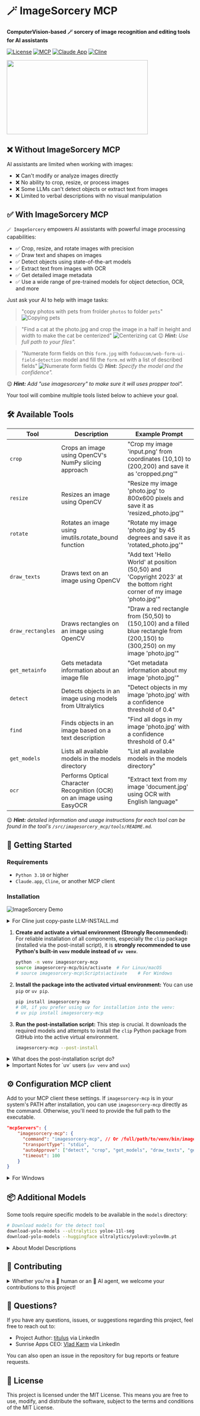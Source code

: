 # 🪄 ImageSorcery MCP
**ComputerVision-based 🪄 sorcery of image recognition and editing tools for AI assistants**

[![License](https://img.shields.io/badge/License-MIT-green)](https://opensource.org/licenses/MIT) [![MCP](https://img.shields.io/badge/Protocol-MCP-lightgrey)](https://github.com/microsoft/mcp) [![Claude App](https://img.shields.io/badge/Works_with-Claude_App-purple)](https://claude.ai) [![Cline](https://img.shields.io/badge/Works_with-Cline-orange)](https://github.com/ClineLabs/cline)

<a href="https://glama.ai/mcp/servers/@sunriseapps/imagesorcery-mcp">
  <img width="380" height="200" src="https://glama.ai/mcp/servers/@sunriseapps/imagesorcery-mcp/badge" />
</a>

## ❌ Without ImageSorcery MCP

AI assistants are limited when working with images:

- ❌ Can't modify or analyze images directly
- ❌ No ability to crop, resize, or process images
- ❌ Some LLMs can't detect objects or extract text from images
- ❌ Limited to verbal descriptions with no visual manipulation

## ✅ With ImageSorcery MCP

`🪄 ImageSorcery` empowers AI assistants with powerful image processing capabilities:

- ✅ Crop, resize, and rotate images with precision
- ✅ Draw text and shapes on images
- ✅ Detect objects using state-of-the-art models
- ✅ Extract text from images with OCR
- ✅ Get detailed image metadata
- ✅ Use a wide range of pre-trained models for object detection, OCR, and more

Just ask your AI to help with image tasks:

> "copy photos with pets from frolder `photos` to folder `pets`"
![Copying pets](https://i.imgur.com/wsaDWbf.gif)

> "Find a cat at the photo.jpg and crop the image in a half in height and width to make the cat be centerized"
![Centerizing cat](https://i.imgur.com/tD0O3l6.gif)
😉 _**Hint:** Use full path to your files"._

> "Numerate form fields on this `form.jpg` with `foduucom/web-form-ui-field-detection` model and fill the `form.md` with a list of described fields"
![Numerate form fields](https://i.imgur.com/1SNGfaP.gif)
😉 _**Hint:** Specify the model and the confidence"._

😉 _**Hint:** Add "use imagesorcery" to make sure it will uses propper tool"._

Your tool will combine multiple tools listed below to achieve your goal.

## 🛠️ Available Tools

| Tool | Description | Example Prompt |
|------|-------------|----------------|
| `crop` | Crops an image using OpenCV's NumPy slicing approach | "Crop my image 'input.png' from coordinates (10,10) to (200,200) and save it as 'cropped.png'" |
| `resize` | Resizes an image using OpenCV | "Resize my image 'photo.jpg' to 800x600 pixels and save it as 'resized_photo.jpg'" |
| `rotate` | Rotates an image using imutils.rotate_bound function | "Rotate my image 'photo.jpg' by 45 degrees and save it as 'rotated_photo.jpg'" |
| `draw_texts` | Draws text on an image using OpenCV | "Add text 'Hello World' at position (50,50) and 'Copyright 2023' at the bottom right corner of my image 'photo.jpg'" |
| `draw_rectangles` | Draws rectangles on an image using OpenCV | "Draw a red rectangle from (50,50) to (150,100) and a filled blue rectangle from (200,150) to (300,250) on my image 'photo.jpg'" |
| `get_metainfo` | Gets metadata information about an image file | "Get metadata information about my image 'photo.jpg'" |
| `detect` | Detects objects in an image using models from Ultralytics | "Detect objects in my image 'photo.jpg' with a confidence threshold of 0.4" |
| `find` | Finds objects in an image based on a text description | "Find all dogs in my image 'photo.jpg' with a confidence threshold of 0.4" |
| `get_models` | Lists all available models in the models directory | "List all available models in the models directory" |
| `ocr` | Performs Optical Character Recognition (OCR) on an image using EasyOCR | "Extract text from my image 'document.jpg' using OCR with English language" |

😉 _**Hint:** detailed information and usage instructions for each tool can be found in the tool's `/src/imagesorcery_mcp/tools/README.md`._

## 🚀 Getting Started

### Requirements

- `Python 3.10` or higher
- `Claude.app`, `Cline`, or another MCP client

### Installation

![ImageSorcery Demo](https://i.imgur.com/pRfTlHV.gif)
<details>
<summary>For Cline just copy-paste LLM-INSTALL.md</summary>

```md
1.  Load MCP documentation if you have the tool for it. It will give you path to *MCP-configuration file* and other needed instructions.
2.  Run command `python -m venv imagesorcery-mcp`
3.  Run command `source imagesorcery-mcp/bin/activate`
    For windows bash run command `source imagesorcery-mcp/Scripts/activate`
    For windows cmd run command `imagesorcery-mcp\Scripts\activate`
4.  Run command `pip install imagesorcery-mcp`
5.  Run command `imagesorcery-mcp --post-install`
6.  Create or modify *MCP-configuration file*.
7.  Add the `imagesorcery-mcp` server configuration to the `mcpServers` object in the *MCP-configuration file*
    `"imagesorcery-mcp": {"command": "/full/path/to/venv/bin/imagesorcery-mcp","timeout": 100}`
8.  Get available models using `get_models` tool from `imagesorcery-mcp`
9.  Attempt completion, indicating that the installation and configuration are complete.
```
</details>

1.  **Create and activate a virtual environment (Strongly Recommended):**
    For reliable installation of all components, especially the `clip` package (installed via the post-install script), it is **strongly recommended to use Python's built-in `venv` module instead of `uv venv`**.
    ```bash
    python -m venv imagesorcery-mcp
    source imagesorcery-mcp/bin/activate  # For Linux/macOS
    # source imagesorcery-mcp\Scripts\activate    # For Windows
    ```

2.  **Install the package into the activated virtual environment:**
    You can use `pip` or `uv pip`.
    ```bash
    pip install imagesorcery-mcp
    # OR, if you prefer using uv for installation into the venv:
    # uv pip install imagesorcery-mcp
    ```

3.  **Run the post-installation script:**
    This step is crucial. It downloads the required models and attempts to install the `clip` Python package from GitHub into the active virtual environment.
    ```bash
    imagesorcery-mcp --post-install
    ```

<details>
<summary>What does the post-installation script do?</summary>
The `imagesorcery-mcp --post-install` script performs the following actions:

- Creates a `models` directory (usually within the site-packages directory of your virtual environment, or a user-specific location if installed globally) to store pre-trained models.
- Generates an initial `models/model_descriptions.json` file there.
- Downloads default YOLO models (`yoloe-11l-seg-pf.pt`, `yoloe-11s-seg-pf.pt`, `yoloe-11l-seg.pt`, `yoloe-11s-seg.pt`) required by the `detect` tool into this `models` directory.
- **Attempts to install the `clip` Python package** from Ultralytics' GitHub repository directly into the active Python environment. This is required for text prompt functionality in the `find` tool.
- Downloads the CLIP model file required by the `find` tool into the `models` directory.

You can run this process anytime to restore the default models and attempt `clip` installation.
</details>

<details>
<summary>Important Notes for `uv` users (<code>uv venv</code> and <code>uvx</code>)</summary>

-   **Using `uv venv` to create virtual environments:**
    Based on testing, virtual environments created with `uv venv` may not include `pip` in a way that allows the `imagesorcery-mcp --post-install` script to automatically install the `clip` package from GitHub (it might result in a "No module named pip" error during the `clip` installation step).
    **If you choose to use `uv venv`:**
    1.  Create and activate your `uv venv`.
    2.  Install `imagesorcery-mcp`: `uv pip install imagesorcery-mcp`.
    3.  Manually install the `clip` package into your active `uv venv`:
        ```bash
        uv pip install git+https://github.com/ultralytics/CLIP.git
        ```
    3.  Run `imagesorcery-mcp --post-install`. This will download models but may fail to install the `clip` Python package.
    For a smoother automated `clip` installation via the post-install script, using `python -m venv` (as described in step 1 above) is the recommended method for creating the virtual environment.

-   **Using `uvx imagesorcery-mcp --post-install`:**
    Running the post-installation script directly with `uvx` (e.g., `uvx imagesorcery-mcp --post-install`) will likely fail to install the `clip` Python package. This is because the temporary environment created by `uvx` typically does not have `pip` available in a way the script can use. Models will be downloaded, but the `clip` package won't be installed by this command.
    If you intend to use `uvx` to run the main `imagesorcery-mcp` server and require `clip` functionality, you'll need to ensure the `clip` package is installed in an accessible Python environment that `uvx` can find, or consider installing `imagesorcery-mcp` into a persistent environment created with `python -m venv`.
</details>

## ⚙️ Configuration MCP client

Add to your MCP client these settings.
If `imagesorcery-mcp` is in your system's PATH after installation, you can use `imagesorcery-mcp` directly as the command. Otherwise, you'll need to provide the full path to the executable.

```json
"mcpServers": {
    "imagesorcery-mcp": {
      "command": "imagesorcery-mcp", // Or /full/path/to/venv/bin/imagesorcery-mcp if installed in a venv
      "transportType": "stdio",
      "autoApprove": ["detect", "crop", "get_models", "draw_texts", "get_metainfo", "rotate", "resize", "classify", "draw_rectangles", "find", "ocr"],
      "timeout": 100
    }
}
```

<details>
<summary>For Windows</summary>

```json
"mcpServers": {
    "imagesorcery-mcp": {
      "command": "imagesorcery-mcp.exe", // Or C:\\full\\path\\to\\venv\\Scripts\\imagesorcery-mcp.exe if installed in a venv
      "transportType": "stdio",
      "autoApprove": ["detect", "crop", "get_models", "draw_texts", "get_metainfo", "rotate", "resize", "classify", "draw_rectangles", "find", "ocr"],
      "timeout": 100
    }
}
```
</details>

## 📦 Additional Models

Some tools require specific models to be available in the `models` directory:

```bash
# Download models for the detect tool
download-yolo-models --ultralytics yoloe-11l-seg
download-yolo-models --huggingface ultralytics/yolov8:yolov8m.pt
```

<details>
<summary>About Model Descriptions</summary>

When downloading models, the script automatically updates the `models/model_descriptions.json` file:

- For Ultralytics models: Descriptions are predefined in `src/imagesorcery_mcp/scripts/create_model_descriptions.py` and include detailed information about each model's purpose, size, and characteristics.

- For Hugging Face models: Descriptions are automatically extracted from the model card on Hugging Face Hub. The script attempts to use the model name from the model index or the first line of the description.

After downloading models, it's recommended to check the descriptions in `models/model_descriptions.json` and adjust them if needed to provide more accurate or detailed information about the models' capabilities and use cases.
</details>

## 🤝 Contributing
<details>
<summary>Whether you're a 👤 human or an 🤖 AI agent, we welcome your contributions to this project!</summary>

### Directory Structure

This repository is organized as follows:

```
.
├── .gitignore                 # Specifies intentionally untracked files that Git should ignore.
├── pyproject.toml             # Configuration file for Python projects, including build system, dependencies, and tool settings.
├── pytest.ini                 # Configuration file for the pytest testing framework.
├── README.md                  # The main documentation file for the project.
├── setup.sh                   # A shell script for quick setup (legacy, for reference or local use).
├── models/                    # This directory stores pre-trained models used by tools like `detect` and `find`. It is typically ignored by Git due to the large file sizes.
│   ├── model_descriptions.json  # Contains descriptions of the available models.
│   ├── settings.json            # Contains settings related to model management and training runs.
│   └── *.pt                     # Pre-trained model.
├── src/                       # Contains the source code for the 🪄 ImageSorcery MCP server.
│   └── imagesorcery_mcp/       # The main package directory for the server.
│       ├── __init__.py          # Makes `imagesorcery_mcp` a Python package.
│       ├── __main__.py          # Entry point for running the package as a script.
│       ├── logging_config.py    # Configures the logging for the server.
│       ├── server.py            # The main server file, responsible for initializing FastMCP and registering tools.
│       ├── logs/                # Directory for storing server logs.
│       ├── scripts/             # Contains utility scripts for model management.
│       │   ├── README.md        # Documentation for the scripts.
│       │   ├── __init__.py      # Makes `scripts` a Python package.
│       │   ├── create_model_descriptions.py # Script to generate model descriptions.
│       │   ├── download_clip.py # Script to download CLIP models.
│       │   ├── post_install.py  # Script to run post-installation tasks.
│       │   └── download_models.py # Script to download other models (e.g., YOLO).
│       └── tools/               # Contains the implementation of individual MCP tools.
│           ├── README.md        # Documentation for the tools.
│           ├── __init__.py      # Import the central logger
│           └── *.py           # Implements the tool.
└── tests/                     # Contains test files for the project.
    ├── test_server.py         # Tests for the main server functionality.
    ├── data/                  # Contains test data, likely image files used in tests.
    └── tools/                 # Contains tests for individual tools.
```

### Development Setup

1. Clone the repository:
```bash
git clone https://github.com/sunriseapps/imagesorcery-mcp.git # Or your fork
cd imagesorcery-mcp
```

2. (Recommended) Create and activate a virtual environment:
```bash
python -m venv venv
source venv/bin/activate # For Linux/macOS
# venv\Scripts\activate    # For Windows
```

3. Install the package in editable mode along with development dependencies:
```bash
pip install -e ".[dev]"
```
This will install `imagesorcery-mcp` and all dependencies from `[project.dependencies]` and `[project.optional-dependencies].dev` (including `build` and `twine`).

### Rules

These rules apply to all contributors: humans and AI.

0. Read all the `README.md` files in the project. Understand the project structure and purpose. Understand the guidelines for contributing. Think through how it's relate to you task, and how to make changes accordingly.
1. Read `pyproject.toml`.
Make attention to sections: `[tool.ruff]`, `[tool.ruff.lint]`, `[project.optional-dependencies]` and `[project]dependencies`.
Strictly follow code style defined in `pyproject.toml`.
Stick to the stack defined in `pyproject.toml` dependencies and do not add any new dependencies without a good reason.
2. Write your code in new and existing files.
If new dependencies needed, update `pyproject.toml` and install them via `pip install -e .` or `pip install -e ".[dev]"`. Do not install them diirectly via `pip install`.
Check out exixisting source codes for examples (e.g. `src/imagesorcery_mcp/server.py`, `src/imagesorcery_mcp/tools/crop.py`). Stick to the code style, naming conventions, input and outpput data formats, codeode structure, arcchitecture, etc. of the existing code.
3. Update related `README.md` files with your changes.
Stick to the format and structure of the existing `README.md` files.
4. Write tests for your code.
Check out existing tests for examples (e.g. `tests/test_server.py`, `tests/tools/test_crop.py`).
Stick to the code style, naming conventions, input and outpput data formats, codeode structure, arcchitecture, etc. of the existing tests.

5. Run tests and linter to ensure everything works:
```bash
pytest
ruff check .
```
In case of fails - fix the code and tests. It is **strictly required** to have all new code to comply with the linter rules and pass all tests.


### Coding hints
- Use type hints where appropriate
- Use pydantic for data validation and serialization
</details>

## 📝 Questions?

If you have any questions, issues, or suggestions regarding this project, feel free to reach out to:

- Project Author: [titulus](https://www.linkedin.com/in/titulus/) via LinkedIn
- Sunrise Apps CEO: [Vlad Karm](https://www.linkedin.com/in/vladkarm/) via LinkedIn

You can also open an issue in the repository for bug reports or feature requests.

## 📜 License

This project is licensed under the MIT License. This means you are free to use, modify, and distribute the software, subject to the terms and conditions of the MIT License.
